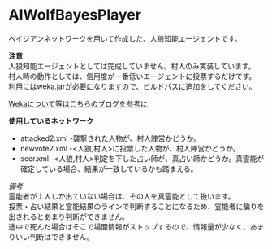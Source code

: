 # AIWolfBayesPlayer
ベイジアンネットワークを用いて作成した、人狼知能エージェントです。

**注意**  
人狼知能エージェントとしては完成していません。村人のみ実装しています。  
村人時の動作としては、信用度が一番低いエージェントに投票するだけです。  
利用にはweka.jarが必要になりますので、ビルドパスに追加をしてください。  


[Wekaについて等はこちらのブログを参考に](http://informationstudent.blog.fc2.com/blog-entry-26.html "WekaのEditableBayesNetを使いやすくするクラスを作成")

**使用しているネットワーク**
* attacked2.xml -襲撃された人物が、村人陣営かどうか。
* newvote2.xml  -<人狼,村人>に投票した人物が、村人陣営かどうか。
* seer.xml    -<人狼,村人>判定を下した占い師が、真占い師かどうか。真霊能が確定している場合、結果が一致しているかも踏まえる。  

*備考*  
霊能者が１人しか出ていない場合は、その人を真霊能として扱います。  
投票・占い結果と霊能結果のラインで判断することになるため、霊能者に騙りを出されるとあまり判断ができません。  
途中で死んだ場合はそこで場面情報がストップするので、情報量が少なく、あまりいい判断はできません。  
